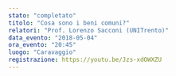 ```yaml
---
stato: "completato"
titolo: "Cosa sono i beni comuni?"
relatori: "Prof. Lorenzo Sacconi (UNITrento)"
data_evento: "2018-05-04"
ora_evento: "20:45"
luogo: "Caravaggio"
registrazione: https://youtu.be/Jzs-xdOWXZU
---
```

